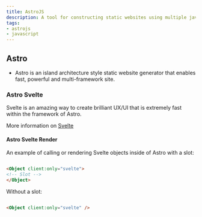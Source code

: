 ```yaml
---
title: AstroJS
description: A tool for constructing static websites using multiple javascript frameworks.
tags:
- astrojs
- javascript
---
```


## Astro

- Astro is an island architecture style static website generator that enables fast, powerful and multi-framework site.

### Astro Svelte

Svelte is an amazing way to create brilliant UX/UI that is extremely fast within the framework of Astro.

More information on [Svelte](https://kbve.com/application/javascript/#svelte)

#### Astro Svelte Render

An example of calling or rendering Svelte objects inside of Astro with a slot:

```html

<Object client:only="svelte">
<!-- Slot -->
</Object>

```

Without a slot:

```html

<Object client:only="svelte" />

```
